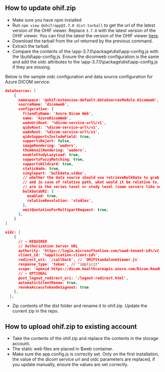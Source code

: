 ## How to update ohif.zip

- Make sure you have npm installed
- Run `npm view @ohif/app@3.7.0 dist.tarball` to get the url of the latest version of the OHIF viewer. Replace `3.7.0` with the latest version of the OHIF viewer. You can find the latest the version of the OHIF viewer [here](https://www.npmjs.com/package/@ohif/app?activeTab=versions).
- Download the tarball from the url returned by the previous command.
- Extract the tarball.
- Compare the contents of the \app-3.7.0\package\dist\app-config.js with the \build\app-config.js. Ensure the dicomweb configuration is the same and add the oidc attributes to the \app-3.7.0\package\dist\app-config.js if they are missing.

Below is the sample oidc configuration and data source configuration for Azure DICOM service:

```json
dataSources: [
    {
      namespace: '@ohif/extension-default.dataSourcesModule.dicomweb',
      sourceName: 'dicomweb',
      configuration: {
        friendlyName: 'Azure Dicom Web',
        name: 'AzureDicomWeb',
        wadoUriRoot: '%dicom-service-url%/v1',
        qidoRoot: '%dicom-service-url%/v1',
        wadoRoot: '%dicom-service-url%/v1',
        qidoSupportsIncludeField: true,
        supportsReject: false,
        imageRendering: 'wadors',
        thumbnailRendering: 'wadors',
        enableStudyLazyLoad: true,
        supportsFuzzyMatching: true,
        supportsWildcard: true,
        staticWado: true,
        singlepart: 'bulkdata,video',
        // whether the data source should use retrieveBulkData to grab metadata,
        // and in case of relative path, what would it be relative to, options
        // are in the series level or study level (some servers like series some study)
        bulkDataURI: {
          enabled: true,
          relativeResolution: 'studies',
        },
        omitQuotationForMultipartRequest: true,
      },
    }
]
```

```json
oidc: [
    {
      // ~ REQUIRED
      // Authorization Server URL
      authority: 'https://login.microsoftonline.com/%aad-tenant-id%/v2.0/',
      client_id: '%application-client-id%',
      redirect_uri: '/callback', // `OHIFStandaloneViewer.js`
      response_type: 'token', // "implicit"
      scope: 'openid https://dicom.healthcareapis.azure.com/Dicom.ReadWrite', // https://dicom.healthcareapis.azure.com/Dicom.ReadWrite // email profile openid  https://dicom.healthcareapis.azure.com
      // ~ OPTIONAL
      post_logout_redirect_uri: '/logout-redirect.html',
      automaticSilentRenew: true,
      revokeAccessTokenOnSignout: true
    },
  ],
```
- Zip contents of the dist folder and rename it to ohif.zip. Update the current zip in the repo.

## How to upload ohif.zip to existing account
- Take the contents of the ohif.zip and replace the contents in the storage account.
- The static web files are placed in $web container.
- Make sure the app.config.js is correctly set. Only on the first installation, the value of the dicom service url and oidc parameters are replaced, if you update manually, ensure the values are set correctly.


